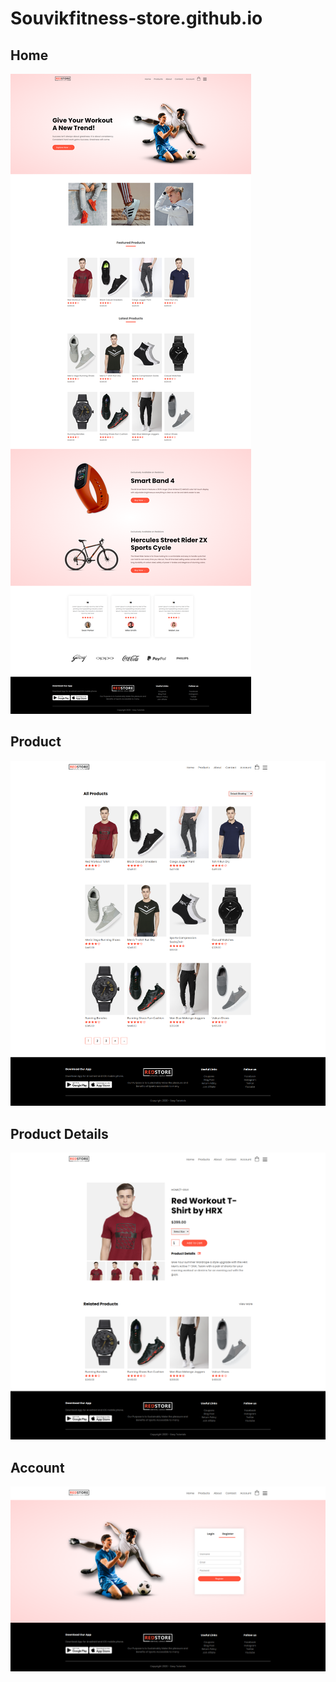 # Souvikfitness-store.github.io
## Home
![Home](/document/screenshot/Home.png)

## Product
![Product](/document/screenshot/Product.png)

## Product Details
![Product Details](/document/screenshot/Product_Details.png)

## Account
![Account](/document/screenshot/account.png)
